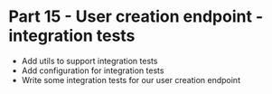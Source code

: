# Part 15 - User creation endpoint - integration tests

- Add utils to support integration tests
- Add configuration for integration tests
- Write some integration tests for our user creation endpoint